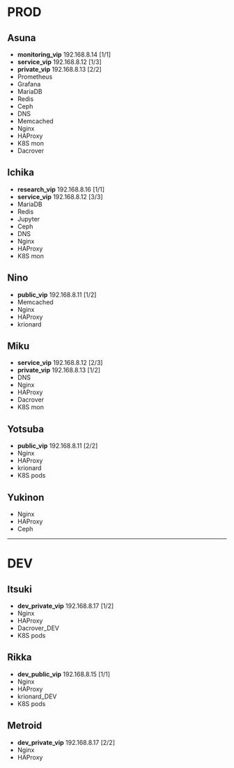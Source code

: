 # PROD

## Asuna
- **monitoring_vip** 192.168.8.14 [1/1]
- **service_vip** 192.168.8.12 [1/3]
- **private_vip** 192.168.8.13 [2/2]
- Prometheus
- Grafana
- MariaDB
- Redis
- Ceph
- DNS
- Memcached
- Nginx
- HAProxy
- K8S mon
- Dacrover

## Ichika
- **research_vip** 192.168.8.16 [1/1]
- **service_vip** 192.168.8.12 [3/3]
- MariaDB
- Redis
- Jupyter
- Ceph
- DNS
- Nginx
- HAProxy
- K8S mon

## Nino
- **public_vip** 192.168.8.11 [1/2]
- Memcached
- Nginx
- HAProxy
- krionard

## Miku
- **service_vip** 192.168.8.12 [2/3]
- **private_vip** 192.168.8.13 [1/2]
- DNS
- Nginx
- HAProxy
- Dacrover
- K8S mon

## Yotsuba
- **public_vip** 192.168.8.11 [2/2]
- Nginx
- HAProxy
- krionard
- K8S pods

## Yukinon
- Nginx
- HAProxy
- Ceph

---

# DEV

## Itsuki
- **dev_private_vip** 192.168.8.17 [1/2]
- Nginx
- HAProxy
- Dacrover_DEV
- K8S pods

## Rikka
- **dev_public_vip** 192.168.8.15 [1/1]
- Nginx
- HAProxy
- krionard_DEV
- K8S pods

## Metroid
- **dev_private_vip** 192.168.8.17 [2/2]
- Nginx
- HAProxy

